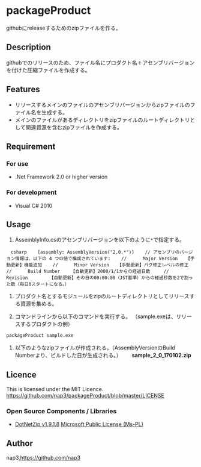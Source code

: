# packageProduct #########################
githubにreleaseするためのzipファイルを作る。

## Description ##########################################
githubでのリリースのため、ファイル名にプロダクト名＋アセンブリバージョンを付けた圧縮ファイルを作成する。


## Features ##########################################
* リリースするメインのファイルのアセンブリバージョンからzipファイルのファイル名を生成する。
* メインのファイルがあるディレクトリをzipファイルのルートディレクトリとして関連資源を含むzipファイルを作成する。

## Requirement ##########################################
### For use
* .Net Framework 2.0 or higher version

### For development
* Visual C# 2010


## Usage ##########################################
1. AssemblyInfo.csのアセンブリバージョンを以下のように`*`で指定する。

    ```csharp
    [assembly: AssemblyVersion("2.0.*")]
    // アセンブリのバージョン情報は、以下の 4 つの値で構成されています:
    //      Major Version   【手動更新】機能追加
    //      Minor Version   【手動更新】バグ修正レベルの修正
    //      Build Number    【自動更新】2000/1/1からの経過日数
    //      Revision        【自動更新】その日の00:00:00（JST基準）からの経過秒数を2で割った数（毎日0スタートになる。）
    ```

1. プロダクト名とするモジュールをzipのルートディレクトリとしてリリースする資源を集める。

1. コマンドラインから以下のコマンドを実行する。  （sample.exeは、リリースするプロダクトの例）
```bat
packageProduct sample.exe
```

1.  以下のようなzipファイルが作成される。（AssemblyVersionのBuild Numberより、ビルドした日が生成される。）        
     **sample_2_0_170102.zip** 



## Licence ##########################################
This is licensed under the MIT Licence.     
<https://github.com/nap3/packageProduct/blob/master/LICENSE>


### Open Source Components / Libraries
* [DotNetZip v1.9.1.8](https://dotnetzip.codeplex.com/)  [Microsoft Public License (Ms-PL)](https://github.com/nap3/packageProduct/blob/master/packageProduct/Zip_Reduced/License.txt)

## Author ##########################################
nap3,<https://github.com/nap3>

